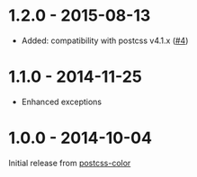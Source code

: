 # 1.2.0 - 2015-08-13

- Added: compatibility with postcss v4.1.x
([#4](https://github.com/postcss/postcss-calc/pull/4))

# 1.1.0 - 2014-11-25

- Enhanced exceptions

# 1.0.0 - 2014-10-04

Initial release from [postcss-color](https://github.com/postcss/postcss-color)
